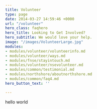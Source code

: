 ```yaml
---
title: Volunteer
type: page
date: 2014-03-27 14:59:46 +0000
url: "/volunteer"
hero_class: faqhero
hero_title: Looking to Get Involved?
hero_subtitle: We would love your help.
image: "/images/VolunteerLarge.jpg"
modules:
- modules/volunteer/volunteerinfo.md
- modules/volunteer/ways.md
- modules/fnse/stayintouch.md
- modules/volunteer/nsevolunteer.md
- modules/common/testimonial.md
- modules/northshore/aboutnorthshore.md
- modules/common/faq4.md
hero_button_text: ''

---
```

hello world